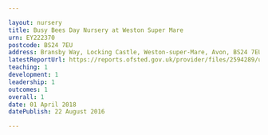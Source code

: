 ```yaml
---

layout: nursery
title: Busy Bees Day Nursery at Weston Super Mare
urn: EY222370
postcode: BS24 7EU
address: Bransby Way, Locking Castle, Weston-super-Mare, Avon, BS24 7EU
latestReportUrl: https://reports.ofsted.gov.uk/provider/files/2594289/urn/EY222370.pdf
teaching: 1
development: 1
leadership: 1
outcomes: 1
overall: 1
date: 01 April 2018 
datePublish: 22 August 2016

---
```

